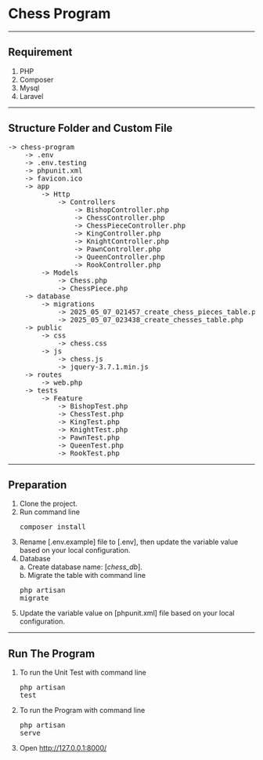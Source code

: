 # Chess Program

--- 
<h2>Requirement</h2>

1. PHP
2. Composer
3. Mysql
4. Laravel

--- 
<h2>Structure Folder and Custom File</h2>

<pre>
-> chess-program
    -> .env
    -> .env.testing
    -> phpunit.xml
    -> favicon.ico
    -> app
        -> Http
            -> Controllers
                -> BishopController.php
                -> ChessController.php
                -> ChessPieceController.php
                -> KingController.php
                -> KnightController.php
                -> PawnController.php
                -> QueenController.php
                -> RookController.php
        -> Models
            -> Chess.php
            -> ChessPiece.php
    -> database
        -> migrations
            -> 2025_05_07_021457_create_chess_pieces_table.php
            -> 2025_05_07_023438_create_chesses_table.php
    -> public
        -> css
            -> chess.css
        -> js
            -> chess.js
            -> jquery-3.7.1.min.js
    -> routes
        -> web.php
    -> tests
        -> Feature
            -> BishopTest.php
            -> ChessTest.php
            -> KingTest.php
            -> KnightTest.php
            -> PawnTest.php
            -> QueenTest.php
            -> RookTest.php
</pre>

--- 
<h2>Preparation</h2>

1. Clone the project.
2. Run command line<pre>composer install</pre>
3. Rename [.env.example] file to [.env], then update the variable value based on your local configuration.
4. Database<br />
   a. Create database name: [_chess_db_].<br />
   b. Migrate the table with command line <pre>php artisan migrate</pre>
5. Update the variable value on [phpunit.xml] file based on your local configuration.


--- 
<h2>Run The Program</h2>

1. To run the Unit Test with command line <pre>php artisan test</pre>
2. To run the Program with command line <pre>php artisan serve</pre>
3. Open http://127.0.0.1:8000/ 
